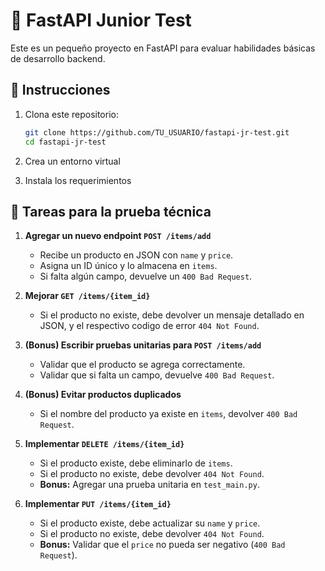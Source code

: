 # 🚀 FastAPI Junior Test

Este es un pequeño proyecto en FastAPI para evaluar habilidades básicas de desarrollo backend.

## 📂 Instrucciones

1. Clona este repositorio:
   ```bash
   git clone https://github.com/TU_USUARIO/fastapi-jr-test.git
   cd fastapi-jr-test
   ```

2. Crea un entorno virtual

3. Instala los requerimientos
   
## 📌 Tareas para la prueba técnica

1. **Agregar un nuevo endpoint `POST /items/add`**  
   - Recibe un producto en JSON con `name` y `price`.
   - Asigna un ID único y lo almacena en `items`.
   - Si falta algún campo, devuelve un `400 Bad Request`.

2. **Mejorar `GET /items/{item_id}`**  
   - Si el producto no existe, debe devolver un mensaje detallado en JSON, y el respectivo codigo de error `404 Not Found`.

3. **(Bonus) Escribir pruebas unitarias para `POST /items/add`**  
   - Validar que el producto se agrega correctamente.
   - Validar que si falta un campo, devuelve `400 Bad Request`.

4. **(Bonus) Evitar productos duplicados**  
   - Si el nombre del producto ya existe en `items`, devolver `400 Bad Request`.

5. **Implementar `DELETE /items/{item_id}`**
   - Si el producto existe, debe eliminarlo de `items`.
   - Si el producto no existe, debe devolver `404 Not Found`.
   - **Bonus:** Agregar una prueba unitaria en `test_main.py`.

6. **Implementar `PUT /items/{item_id}`**
   - Si el producto existe, debe actualizar su `name` y `price`.
   - Si el producto no existe, debe devolver `404 Not Found`.
   - **Bonus:** Validar que el `price` no pueda ser negativo (`400 Bad Request`).
